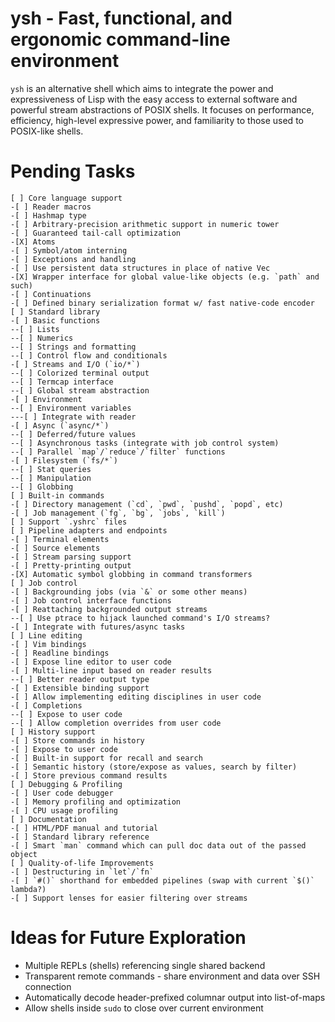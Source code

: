# ysh - Fast, functional, and ergonomic command-line environment
`ysh` is an alternative shell which aims to integrate the power and
expressiveness of Lisp with the easy access to external software and powerful
stream abstractions of POSIX shells. It focuses on performance, efficiency,
high-level expressive power, and familiarity to those used to POSIX-like shells.

# Pending Tasks
    [ ] Core language support
    -[ ] Reader macros
    -[ ] Hashmap type
    -[ ] Arbitrary-precision arithmetic support in numeric tower
    -[ ] Guaranteed tail-call optimization
    -[X] Atoms
    -[ ] Symbol/atom interning
    -[ ] Exceptions and handling
    -[ ] Use persistent data structures in place of native Vec
    -[X] Wrapper interface for global value-like objects (e.g. `path` and such)
    -[ ] Continuations
    -[ ] Defined binary serialization format w/ fast native-code encoder
    [ ] Standard library
    -[ ] Basic functions
    --[ ] Lists
    --[ ] Numerics
    --[ ] Strings and formatting
    --[ ] Control flow and conditionals
    -[ ] Streams and I/O (`io/*`)
    --[ ] Colorized terminal output
    --[ ] Termcap interface
    --[ ] Global stream abstraction
    -[ ] Environment
    --[ ] Environment variables
    ---[ ] Integrate with reader
    -[ ] Async (`async/*`)
    --[ ] Deferred/future values
    --[ ] Asynchronous tasks (integrate with job control system)
    --[ ] Parallel `map`/`reduce`/`filter` functions
    -[ ] Filesystem (`fs/*`)
    --[ ] Stat queries
    --[ ] Manipulation
    --[ ] Globbing
    [ ] Built-in commands
    -[ ] Directory management (`cd`, `pwd`, `pushd`, `popd`, etc)
    -[ ] Job management (`fg`, `bg`, `jobs`, `kill`)
    [ ] Support `.yshrc` files
    [ ] Pipeline adapters and endpoints
    -[ ] Terminal elements
    -[ ] Source elements
    -[ ] Stream parsing support
    -[ ] Pretty-printing output
    -[X] Automatic symbol globbing in command transformers
    [ ] Job control
    -[ ] Backgrounding jobs (via `&` or some other means)
    -[ ] Job control interface functions
    -[ ] Reattaching backgrounded output streams
    --[ ] Use ptrace to hijack launched command's I/O streams?
    -[ ] Integrate with futures/async tasks
    [ ] Line editing
    -[ ] Vim bindings
    -[ ] Readline bindings
    -[ ] Expose line editor to user code
    -[ ] Multi-line input based on reader results
    --[ ] Better reader output type
    -[ ] Extensible binding support
    -[ ] Allow implementing editing disciplines in user code
    -[ ] Completions
    --[ ] Expose to user code
    --[ ] Allow completion overrides from user code
    [ ] History support
    -[ ] Store commands in history
    -[ ] Expose to user code
    -[ ] Built-in support for recall and search
    -[ ] Semantic history (store/expose as values, search by filter)
    -[ ] Store previous command results
    [ ] Debugging & Profiling
    -[ ] User code debugger
    -[ ] Memory profiling and optimization
    -[ ] CPU usage profiling
    [ ] Documentation
    -[ ] HTML/PDF manual and tutorial
    -[ ] Standard library reference
    -[ ] Smart `man` command which can pull doc data out of the passed object
    [ ] Quality-of-life Improvements
    -[ ] Destructuring in `let`/`fn`
    -[ ] `#()` shorthand for embedded pipelines (swap with current `$()` lambda?)
    -[ ] Support lenses for easier filtering over streams

# Ideas for Future Exploration

* Multiple REPLs (shells) referencing single shared backend
* Transparent remote commands - share environment and data over SSH connection
* Automatically decode header-prefixed columnar output into list-of-maps
* Allow shells inside `sudo` to close over current environment
